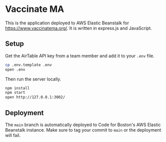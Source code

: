 # Vaccinate MA

This is the application deployed to AWS Elastic Beanstalk for https://www.vaccinatema.org/. It is written in express.js and JavaScript.

## Setup
Get the AirTable API key from a team member and add it to your `.env` file.

```sh
cp .env.template .env
open .env
```

Then run the server locally.
```sh
npm install
npm start
open http://127.0.0.1:3002/
```

## Deployment
The `main` branch is automatically deployed to Code for Boston's AWS Elastic Beanstalk instance.
Make sure to tag your commit to `main` or the deployment will fail.